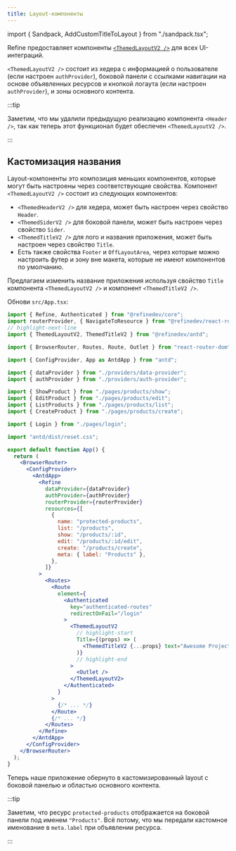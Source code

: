 ```yaml
---
title: Layout-компоненты
---
```


import { Sandpack, AddCustomTitleToLayout } from "./sandpack.tsx";

<Sandpack>

Refine предоставляет компоненты [`<ThemedLayoutV2 />`](/docs/ui-integrations/ant-design/components/themed-layout) для всех UI-интеграций.

`<ThemedLayoutV2 />` состоит из хедера с информацией о пользователе (если настроен `authProvider`), боковой панели с ссылками навигации на основе объявленных ресурсов и кнопкой логаута (если настроен `authProvider`), и зоны основного контента.

:::tip

Заметим, что мы удалили предыдущую реализацию компонента `<Header />`, так как теперь этот функционал будет обеспечен `<ThemedLayoutV2 />`.

:::

## Кастомизация названия

Layout-компоненты это композиция меньших компонентов, которые могут быть настроены через соответствующие свойства. Компонент `<ThemedLayoutV2 />` состоит из следующих компонентов:

- `<ThemedHeaderV2 />` для хедера, может быть настроен через свойство `Header`.
- `<ThemedSiderV2 />` для боковой панели, может быть настроен через свойство `Sider`.
- `<ThemedTitleV2 />` для лого и названия приложения, может быть настроен через свойство `Title`.
- Есть также свойства `Footer` и `OffLayoutArea`, через которые можно настроить футер и зону вне макета, которые не имеют компонентов по умолчанию.

Предлагаем изменить название приложения используя свойство `Title` компонента `<ThemedLayoutV2 />` и компонент `<ThemedTitleV2 />`.

Обнови `src/App.tsx`:

```jsx title="src/App.jsx"
import { Refine, Authenticated } from "@refinedev/core";
import routerProvider, { NavigateToResource } from "@refinedev/react-router-v6";
// highlight-next-line
import { ThemedLayoutV2, ThemedTitleV2 } from "@refinedev/antd";

import { BrowserRouter, Routes, Route, Outlet } from "react-router-dom";

import { ConfigProvider, App as AntdApp } from "antd";

import { dataProvider } from "./providers/data-provider";
import { authProvider } from "./providers/auth-provider";

import { ShowProduct } from "./pages/products/show";
import { EditProduct } from "./pages/products/edit";
import { ListProducts } from "./pages/products/list";
import { CreateProduct } from "./pages/products/create";

import { Login } from "./pages/login";

import "antd/dist/reset.css";

export default function App() {
  return (
    <BrowserRouter>
      <ConfigProvider>
        <AntdApp>
          <Refine
            dataProvider={dataProvider}
            authProvider={authProvider}
            routerProvider={routerProvider}
            resources={[
              {
                name: "protected-products",
                list: "/products",
                show: "/products/:id",
                edit: "/products/:id/edit",
                create: "/products/create",
                meta: { label: "Products" },
              },
            ]}
          >
            <Routes>
              <Route
                element={
                  <Authenticated
                    key="authenticated-routes"
                    redirectOnFail="/login"
                  >
                    <ThemedLayoutV2
                      // highlight-start
                      Title={(props) => (
                        <ThemedTitleV2 {...props} text="Awesome Project" />
                      )}
                      // highlight-end
                    >
                      <Outlet />
                    </ThemedLayoutV2>
                  </Authenticated>
                }
              >
                {/* ... */}
              </Route>
              {/* ... */}
            </Routes>
          </Refine>
        </AntdApp>
      </ConfigProvider>
    </BrowserRouter>
  );
}
```

<AddCustomTitleToLayout />

Теперь наше приложение обернуто в кастомизированный layout с боковой панелью и областью основного контента.

:::tip

Заметим, что ресурс `protected-products` отображается на боковой панели под именем `"Products"`. Всё потому, что мы передали кастомное именование в `meta.label` при объявлении ресурса.

:::

</Sandpack>
